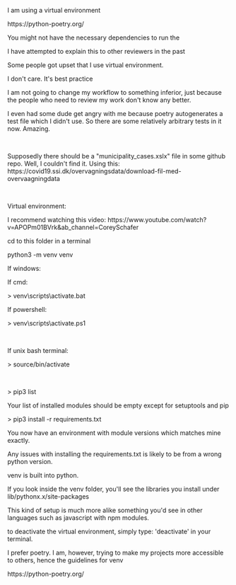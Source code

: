 <p>I am using a virtual environment</p>
<p>https://python-poetry.org/</p>
<p>You might not have the necessary dependencies to run the</p>
<p>I have attempted to explain this to other reviewers in the past</p>
<p>Some people got upset that I use virtual environment.</p>
<p>I don't care. It's best practice</p>
<p>I am not going to change my workflow to something inferior, just because the people who need to review my work don't know any better.</p>
<p>I even had some dude get angry with me because poetry autogenerates a test file which I didn't use. So there are some relatively arbitrary tests in it now. Amazing.</p>
<br>
<p>Supposedly there should be a "municipality_cases.xslx" file in some github repo. Well, I couldn't find it. Using this: https://covid19.ssi.dk/overvagningsdata/download-fil-med-overvaagningdata</p>
<br>
<p>Virtual environment:</p>
<p>I recommend watching this video: https://www.youtube.com/watch?v=APOPm01BVrk&ab_channel=CoreySchafer </p>
<p>cd to this folder in a terminal</p>
<p>python3 -m venv venv</p>
<p>If windows: </p>
<p>If cmd:</p>
<p>> venv\scripts\activate.bat</p>
<p>If powershell:</p>
<p>> venv\scripts\activate.ps1</p>
<br>
<p>If unix bash terminal:</p>
<p>> source/bin/activate</p>
<br>
<p>> pip3 list</p>
<p>Your list of installed modules should be empty except for setuptools and pip</p>
<p>> pip3 install -r requirements.txt</p>
<p>You now have an environment with module versions which matches mine exactly.</p>
<p>Any issues with installing the requirements.txt is likely to be from a wrong python version.</p>
<p>venv is built into python.</p>
<p>If you look inside the venv folder, you'll see the libraries you install under lib/pythonx.x/site-packages</p>
<p>This kind of setup is much more alike something you'd see in other languages such as javascript with npm modules.</p>
<p>to deactivate the virtual environment, simply type: 'deactivate' in your terminal.
<p>I prefer poetry. I am, however, trying to make my projects more accessible to others, hence the guidelines for venv</p>
<p>https://python-poetry.org/ </p>

